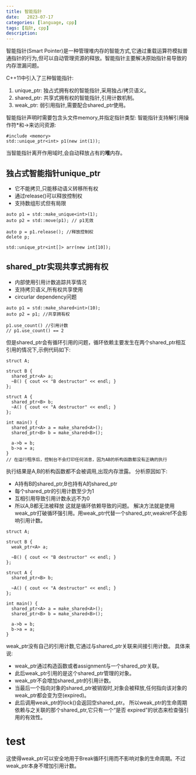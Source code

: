 ```yaml
---
title: 智能指针
date:   2023-07-17
categories: [language, cpp]
tags: [指针, cpp]
description: 
---
```


智能指针(Smart Pointer)是一种管理堆内存的智能方式,它通过重载运算符模拟普通指针的行为,但可以自动管理资源的释放。智能指针主要解决原始指针易导致的内存泄漏问题。

C++11中引入了三种智能指针:

1. unique_ptr: 独占式拥有权的智能指针,采用独占/拷贝语义。
2. shared_ptr: 共享式拥有权的智能指针,引用计数机制。
3. weak_ptr: 弱引用指针,需要配合shared_ptr使用。

智能指针声明时需要包含头文件memory,并指定指针类型:
智能指针支持解引用操作符*和->来访问资源:

```
#include <memory>
std::unique_ptr<int> p1(new int(1));
```

当智能指针离开作用域时,会自动释放占有的**堆**内存。

## 独占式智能指针unique_ptr
- 它不能拷贝,只能移动语义转移所有权
- 通过release()可以释放控制权
- 支持数组形式但有局限
  
```
auto p1 = std::make_unique<int>(1);
auto p2 = std::move(p1); // p1无效

auto p = p1.release(); //释放控制权
delete p; 

std::unique_ptr<int[]> arr(new int[10]);
```

## shared_ptr实现共享式拥有权
- 内部使用引用计数追踪共享情况
- 支持拷贝语义,所有权共享使用
- circurlar dependency问题
  
```
auto p1 = std::make_shared<int>(10);
auto p2 = p1; //共享拥有权

p1.use_count() //引用计数
// p1.use_count() == 2
```

但是shared_ptr会有循环引用的问题，循环依赖主要发生在两个shared_ptr相互引用的情况下,示例代码如下:

```
struct A; 

struct B {
  shared_ptr<A> a;
  ~B() { cout << "B destructor" << endl; }  
};

struct A {
  shared_ptr<B> b; 
  ~A() { cout << "A destructor" << endl; }
};

int main() {
  shared_ptr<A> a = make_shared<A>();
  shared_ptr<B> b = make_shared<B>();
  
  a->b = b; 
  b->a = a;
}
// 在运行程序后，控制台不会打印任何消息，因为AB的析构函数都没有正确的执行
```

执行结果是A,B的析构函数都不会被调用,出现内存泄露。
分析原因如下:
- A持有B的shared_ptr,B也持有A的shared_ptr
- 每个shared_ptr的引用计数至少为1
- 互相引用导致引用计数永远不为0
- 所以A,B都无法被释放
这就是循环依赖导致的问题。
解决方法就是使用weak_ptr打破循环强引用。用weak_ptr代替一个shared_ptr,weakref不会影响引用计数。

```
struct A;

struct B {
  weak_ptr<A> a;
  
  ~B() { cout << "B destructor" << endl; }
}; 

struct A {
  shared_ptr<B> b;

  ~A() { cout << "A destructor" << endl; }  
};

int main() {
  shared_ptr<A> a = make_shared<A>();
  shared_ptr<B> b = make_shared<B>();

  a->b = b;
  b->a = a; 
}
```

weak_ptr没有自己的引用计数,它通过与shared_ptr关联来间接引用计数。
具体来说:
- weak_ptr通过构造函数或者assignment与一个shared_ptr关联。
- 此后weak_ptr引用的是这个shared_ptr管理的对象。
- weak_ptr不会增加shared_ptr的引用计数。
- 当最后一个指向对象的shared_ptr被销毁时,对象会被释放,任何指向该对象的weak_ptr都会变为空(expired)。
- 此后调用weak_ptr的lock()会返回空shared_ptr。
所以weak_ptr的生命周期依赖与之关联的那个shared_ptr,它只有一个“是否 expired”的状态来检查强引用的有效性。

# test



这使得weak_ptr可以安全地用于Break循环引用而不影响对象的生命周期。不过weak_ptr本身不增加引用计数。
